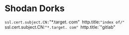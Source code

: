 # Shodan Dorks

`ssl.cert.subject.CN:`"*.target. com"` `http.title:`"index of/"
`ssl.cert.subject.CN:`"*.target. com" `http.title:`"gitlab"
